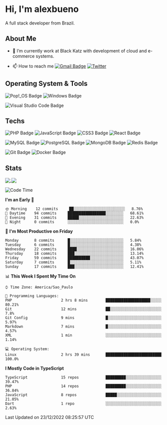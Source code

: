 # Hi, I'm alexbueno

A full stack developer from Brazil.

## About Me

- 🌱 I’m currently work at Black Katz with development of cloud and e-commerce systems.

- 📫 How to reach me [![Gmail Badge](https://img.shields.io/badge/-gmail-c14438?style=for-the-badge&logo=Gmail&logoColor=ffffff)](mailto:alexsandrofbueno@gmail.com) [![Twitter](https://img.shields.io/badge/twitter-1DA1F2.svg?style=for-the-badge&logo=twitter&logoColor=ffffff)](https://twitter.com/Alex_Bueno_7)

## Operating System & Tools

![Pop!_OS Badge](https://img.shields.io/badge/Pop!__OS-48B9C7?logo=popos&logoColor=fff&style=flat)
![Windows Badge](https://img.shields.io/badge/Windows-0078D6?logo=windows&logoColor=fff&style=flat)

![Visual Studio Code Badge](https://img.shields.io/badge/Visual%20Studio%20Code-007ACC?logo=visualstudiocode&logoColor=fff&style=flat)

## Techs

![PHP Badge](https://img.shields.io/badge/PHP-777BB4?logo=php&logoColor=fff&style=flat)
![JavaScript Badge](https://img.shields.io/badge/JavaScript-F7DF1E?logo=javascript&logoColor=000&style=flat)
![CSS3 Badge](https://img.shields.io/badge/CSS3-1572B6?logo=css3&logoColor=fff&style=flat)
![React Badge](https://img.shields.io/badge/React-61DAFB?logo=react&logoColor=000&style=flat)

![MySQL Badge](https://img.shields.io/badge/MySQL-4479A1?logo=mysql&logoColor=fff&style=flat)
![PostgreSQL Badge](https://img.shields.io/badge/PostgreSQL-4169E1?logo=postgresql&logoColor=fff&style=flat)
![MongoDB Badge](https://img.shields.io/badge/MongoDB-47A248?logo=mongodb&logoColor=fff&style=flat)
![Redis Badge](https://img.shields.io/badge/Redis-DC382D?logo=redis&logoColor=fff&style=flat)

![Git Badge](https://img.shields.io/badge/Git-F05032?logo=git&logoColor=fff&style=flat)
![Docker Badge](https://img.shields.io/badge/Docker-2496ED?logo=docker&logoColor=fff&style=flat)


## Stats

<a href="https://github.com/anuraghazra/github-readme-stats">
  <img align="center" src="https://github-readme-stats.vercel.app/api?username=alexbueno7&hide=contribs,prs&show_icons=true&theme=radical" />
</a>
<a href="https://github.com/anuraghazra/convoychat">
  <img align="center" src="https://github-readme-stats.vercel.app/api/top-langs/?username=alexbueno7" />
</a>

<!--START_SECTION:waka-->
![Code Time](http://img.shields.io/badge/Code%20Time-659%20hrs%2057%20mins-blue)

**I'm an Early 🐤** 

```text
🌞 Morning    12 commits     ██░░░░░░░░░░░░░░░░░░░░░░░   8.76% 
🌆 Daytime    94 commits     █████████████████░░░░░░░░   68.61% 
🌃 Evening    31 commits     █████░░░░░░░░░░░░░░░░░░░░   22.63% 
🌙 Night      0 commits      ░░░░░░░░░░░░░░░░░░░░░░░░░   0.0%

```
📅 **I'm Most Productive on Friday** 

```text
Monday       8 commits      █░░░░░░░░░░░░░░░░░░░░░░░░   5.84% 
Tuesday      6 commits      █░░░░░░░░░░░░░░░░░░░░░░░░   4.38% 
Wednesday    22 commits     ████░░░░░░░░░░░░░░░░░░░░░   16.06% 
Thursday     18 commits     ███░░░░░░░░░░░░░░░░░░░░░░   13.14% 
Friday       59 commits     ██████████░░░░░░░░░░░░░░░   43.07% 
Saturday     7 commits      █░░░░░░░░░░░░░░░░░░░░░░░░   5.11% 
Sunday       17 commits     ███░░░░░░░░░░░░░░░░░░░░░░   12.41%

```


📊 **This Week I Spent My Time On** 

```text
⌚︎ Time Zone: America/Sao_Paulo

💬 Programming Languages: 
PHP                      2 hrs 8 mins        ████████████████████░░░░░   80.21% 
Git                      12 mins             ██░░░░░░░░░░░░░░░░░░░░░░░   7.8% 
Git Config               9 mins              █░░░░░░░░░░░░░░░░░░░░░░░░   5.97% 
Markdown                 7 mins              █░░░░░░░░░░░░░░░░░░░░░░░░   4.57% 
XML                      1 min               ░░░░░░░░░░░░░░░░░░░░░░░░░   1.14%

💻 Operating System: 
Linux                    2 hrs 39 mins       █████████████████████████   100.0%

```

**I Mostly Code in TypeScript** 

```text
TypeScript               15 repos            █████████░░░░░░░░░░░░░░░░   39.47% 
PHP                      14 repos            █████████░░░░░░░░░░░░░░░░   36.84% 
JavaScript               8 repos             █████░░░░░░░░░░░░░░░░░░░░   21.05% 
Dart                     1 repo              ░░░░░░░░░░░░░░░░░░░░░░░░░   2.63%

```



 Last Updated on 23/12/2022 08:25:57 UTC
<!--END_SECTION:waka-->
